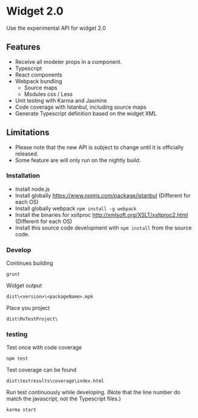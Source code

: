 # Widget 2.0

Use the experimental API for widget 2.0

## Features

* Receive all modeler props in a component.
* Typescript
* React components
* Webpack bundling
  * Source maps
  * Modules css / Less
* Unit testing with Karma and Jasmine
* Code coverage with Istanbul, including source maps
* Generate Typescript definition based on the widget XML 

## Limitations

* Please note that the new API is subject to change until it is officially released.
* Some feature are will only run on the nightly build.

### Installation

* Install node.js
* Install globally https://www.npmjs.com/package/istanbul (Different for each OS)
* Install globally webpack `npm install -g webpack `
* Install the binaries for xsltproc http://xmlsoft.org/XSLT/xsltproc2.html (Different for each OS)
* Install this source code development with `npm install` from the source code.

### Develop

Continues building

`grunt`

Widget output

`dist\<version>\<packageName>.mpk`

Place you project

`dist\MxTestProject\`

### testing

Test once with code coverage

`npm test`

Test coverage can be found

`dist\testresults\coverage\index.html`

Run test continuously while developing. (Note that the line number do match the javascript, not the Typescript files.)

`karma start`
